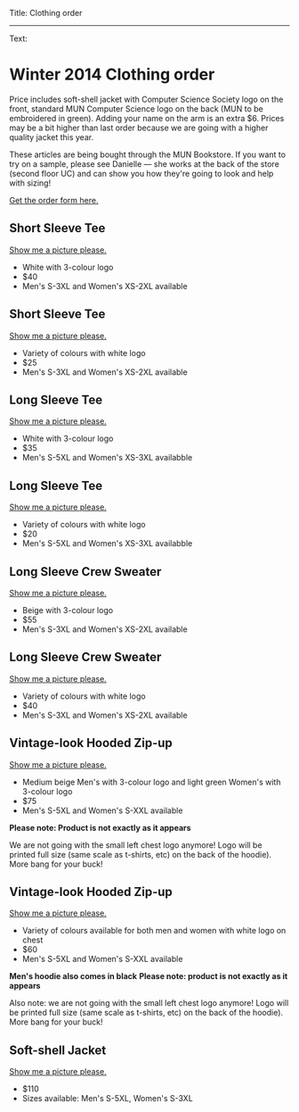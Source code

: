 Title: Clothing order

---------------------

Text:

# Winter 2014 Clothing order

Price includes soft-shell jacket with Computer Science Society logo on the front, standard MUN Computer Science logo on the back (MUN to be embroidered in green). Adding your name on the arm is an extra $6. Prices may be a bit higher than last order because we are going with a higher quality jacket this year.

These articles are being bought through the MUN Bookstore. If you want to try on a sample, please see Danielle &mdash; she works at the back of the store (second floor UC) and can show you how they're going to look and help with sizing!

[Get the order form here.](https://drive.google.com/file/d/0BxPftSYA7rc8TlFSclpNbDEtYjA/)

## Short Sleeve Tee

[Show me a picture please.](https://drive.google.com/file/d/0BxPftSYA7rc8US1aR2o0dDFZUVE/)

- White with 3-colour logo
- $40
- Men's S-3XL and Women's XS-2XL available

## Short Sleeve Tee

[Show me a picture please.](https://drive.google.com/file/d/0BxPftSYA7rc8eEZvdnFXUjdDRDA/)

- Variety of colours with white logo
- $25
- Men's S-3XL and Women's XS-2XL available

## Long Sleeve Tee

[Show me a picture please.](https://drive.google.com/file/d/0BxPftSYA7rc8N1FIQ1V4RDB1NlE/)

- White with 3-colour logo
- $35
- Men's S-5XL and Women's XS-3XL availabble

## Long Sleeve Tee

[Show me a picture please.](https://drive.google.com/file/d/0BxPftSYA7rc8SUlFSDEtX0ctRHc/)

- Variety of colours with white logo
- $20
- Men's S-5XL and Women's XS-3XL availabble

## Long Sleeve Crew Sweater

[Show me a picture please.](https://drive.google.com/file/d/0BxPftSYA7rc8MGVPbnN4MXNPWUk/)

- Beige with 3-colour logo
- $55
- Men's S-3XL and Women's XS-2XL available

## Long Sleeve Crew Sweater

[Show me a picture please.](https://drive.google.com/file/d/0BxPftSYA7rc8X3BLUnYxRWU1Tkk/)

- Variety of colours with white logo
- $40
- Men's S-3XL and Women's XS-2XL available

## Vintage-look Hooded Zip-up

[Show me a picture please.](https://drive.google.com/file/d/0BxPftSYA7rc8VGpKV3F4elZzbjg/)

- Medium beige Men's with 3-colour logo and light green Women's with 3-colour logo
- $75
- Men's S-5XL and Women's S-XXL available

**Please note: Product is not exactly as it appears**

We are not going with the small left chest logo anymore! Logo will be printed full size (same scale as t-shirts, etc) on the back of the hoodie). More bang for your buck!

## Vintage-look Hooded Zip-up

[Show me a picture please.](https://drive.google.com/file/d/0BxPftSYA7rc8WmpnbVlEY1l4YWs/)

- Variety of colours available for both men and women with white logo on chest
- $60
- Men's S-5XL and Women's S-XXL available

**Men's hoodie also comes in black**
**Please note: product is not exactly as it appears**

Also note: we are not going with the small left chest logo anymore! Logo will be printed full size (same scale as t-shirts, etc) on the back of the hoodie). More bang for your buck!

## Soft-shell Jacket

[Show me a picture please.](https://drive.google.com/file/d/0BxPftSYA7rc8ZkJ0aUdocEtySEU/)

- $110
- Sizes available: Men's S-5XL, Women's S-3XL
